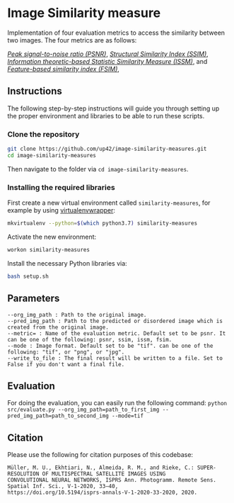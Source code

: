 # Image Similarity measure

Implementation of four evaluation metrics to access the similarity between two images. The four metrics are as follows:

<i><a href="https://en.wikipedia.org/wiki/Peak_signal-to-noise_ratio">Peak signal-to-noise ratio (PSNR)</a></i>, 
<i><a href="https://en.wikipedia.org/wiki/Structural_similarity">Structural Similarity Index (SSIM)</a></i>,
<i><a href="https://www.tandfonline.com/doi/full/10.1080/22797254.2019.1628617">Information theoretic-based Statistic Similarity Measure (ISSM)</a></i>, and 
<i><a href="https://www4.comp.polyu.edu.hk/~cslzhang/IQA/TIP_IQA_FSIM.pdf">Feature-based similarity index (FSIM)</a></i>, 


## Instructions

The following step-by-step instructions will guide you through setting up the proper environment and libraries to be
able to run these scripts.

### Clone the repository

```bash
git clone https://github.com/up42/image-similarity-measures.git
cd image-similarity-measures
```

Then navigate to the folder via `cd image-similarity-measures`.

### Installing the required libraries

First create a new virtual environment called `similarity-measures`, for example by using
[virtualenvwrapper](https://virtualenvwrapper.readthedocs.io/en/latest/):

```bash
mkvirtualenv --python=$(which python3.7) similarity-measures
```

Activate the new environment:

```bash
workon similarity-measures
```

Install the necessary Python libraries via:

```bash
bash setup.sh
```

## Parameters
```
--org_img_path : Path to the original image.
--pred_img_path : Path to the predicted or disordered image which is created from the original image.
--metric= : Name of the evaluation metric. Default set to be psnr. It can be one of the following: psnr, ssim, issm, fsim.
--mode : Image format. Default set to be "tif". can be one of the following: "tif", or "png", or "jpg". 
--write_to_file : The final result will be written to a file. Set to False if you don't want a final file.
```


## Evaluation
For doing the evaluation, you can easily run the following command: `python src/evaluate.py --org_img_path=path_to_first_img --pred_img_path=path_to_second_img --mode=tif`


## Citation
Please use the following for citation purposes of this codebase:

```
Müller, M. U., Ekhtiari, N., Almeida, R. M., and Rieke, C.: SUPER-RESOLUTION OF MULTISPECTRAL SATELLITE IMAGES USING
CONVOLUTIONAL NEURAL NETWORKS, ISPRS Ann. Photogramm. Remote Sens. Spatial Inf. Sci., V-1-2020, 33–40,
https://doi.org/10.5194/isprs-annals-V-1-2020-33-2020, 2020.
```